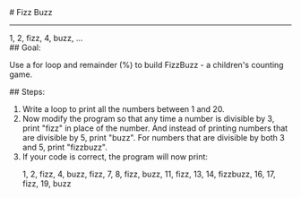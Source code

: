 <body>
<div id="wrap">
<div id="main">
<div id="recipeLeftColumn">
# Fizz Buzz

<hr/>
1, 2, fizz, 4, buzz, ... 
<div id="recipeGoal">
## Goal:


Use a for loop and remainder (%) to build FizzBuzz - a children's counting game.

</div>
</div>
<div id="recipeRightColumn">
<div id="recipeSteps">
## Steps:

<ol id="stepList">
<li>Write a loop to print all the numbers between 1 and 20. </li>
<li>Now modify the  program so that any time a number is divisible by 3, print "fizz" in place of the number. And instead of printing numbers that are divisible by 5, print "buzz". For numbers that are divisible by both 3 and 5, print "fizzbuzz".</li>
<li>If your code is correct, the program will now print:


1, 2, fizz, 4, buzz, fizz, 7, 8, fizz, buzz, 11, fizz, 13, 14, fizzbuzz, 16, 17, fizz, 19, buzz</li>
</ol>
<div style="clear:both;"></div>
</div>
</div>
</div>
</div>
<div id="footer">

</div>
</body>
